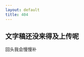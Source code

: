 ```yaml
---
layout: default
title: 404
---
```


<section class="container content">
  <div class="title"><h1>文字稿还没来得及上传呢</h1></div>

  <p>回头我会慢慢补</p>

</section>
